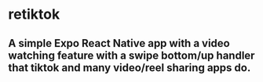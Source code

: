 # retiktok
## A simple Expo React Native app with a video watching feature with a swipe bottom/up handler that tiktok and many video/reel sharing apps do.
